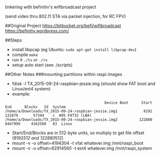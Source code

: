 tinkering with befinitiv's wifibroadcast project

(send video thru 802.11 STA via packet injection, for RC FPV)

##Original Project
https://bitbucket.org/befi/wifibroadcast
https://befinitiv.wordpress.com/

##Steps
* install libpcap (eg Ubuntu: `sudo apt-get install libpcap-dev`)
* compile `make`
* run it `./tx` or `./rx`
* setup auto start (see ./scripts)

##Other Notes
###mounting partitions within raspi images
* fdisk -l TX_2015-09-24-raspbian-jessie.img (should show FAT boot and Linux/ext4 system)
* example:
```
                                              Device Boot      Start         End      Blocks   Id  System
/home/a/Downloads/TX_2015-09-24-raspbian-jessie.img1            8192      122879       57344    c  W95 FAT32 (LBA)
/home/a/Downloads/TX_2015-09-24-raspbian-jessie.img2          122880     8447999     4162560   83  Linux
```
* Start/End/Blocks are in 512-byte units, so multiply to get file offset (8192*512 and 122880*512)
* mount -v -o offset=4194304 -t vfat whatever.img /mnt/raspi_boot
* mount -v -o offset=62914560 -t ext4 whatever.img /mnt/raspi_system
